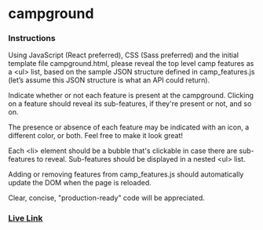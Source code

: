 # campground

### Instructions

Using JavaScript (React preferred), CSS (Sass preferred) and the initial
template file campground.html, please reveal the top level camp features
as a \<ul> list, based on the sample JSON structure defined in camp_features.js
(let’s assume this JSON structure is what an API could return).

Indicate whether or not each feature is present at the campground.
Clicking on a feature should reveal its sub-features, if they're present or
not, and so on.

The presence or absence of each feature may be indicated with an icon, a
different color, or both. Feel free to make it look great!

Each \<li> element should be a bubble that's clickable in case there are
sub-features to reveal. Sub-features should be displayed in a nested \<ul> list.

Adding or removing features from camp_features.js should automatically update the
DOM when the page is reloaded.

Clear, concise, "production-ready" code will be appreciated.

### [Live Link](https://achen118.github.io/campground/)